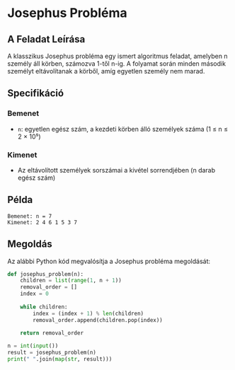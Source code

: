 # Josephus Probléma
## A Feladat Leírása

A klasszikus Josephus probléma egy ismert algoritmus feladat, amelyben n személy áll körben, számozva 1-től n-ig. A folyamat során minden második személyt eltávolítanak a körből, amíg egyetlen személy nem marad.

## Specifikáció

### Bemenet
- `n`: egyetlen egész szám, a kezdeti körben álló személyek száma (1 ≤ n ≤ 2 × 10⁵)

### Kimenet
- Az eltávolított személyek sorszámai a kivétel sorrendjében (n darab egész szám)

## Példa
```
Bemenet: n = 7
Kimenet: 2 4 6 1 5 3 7
```

## Megoldás

Az alábbi Python kód megvalósítja a Josephus probléma megoldását:

```python
def josephus_problem(n):
    children = list(range(1, n + 1))
    removal_order = []
    index = 0
    
    while children:
        index = (index + 1) % len(children)
        removal_order.append(children.pop(index))
    
    return removal_order

n = int(input())
result = josephus_problem(n)
print(" ".join(map(str, result)))
```